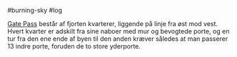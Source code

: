 #burning-sky #log

[Gate Pass](Gate%20Pass.md) består af fjorten kvarterer, liggende på linje fra øst mod vest. Hvert kvarter er adskilt fra sine naboer med mur og bevogtede porte, og en tur fra den ene ende af byen til den anden kræver således at man passerer 13 indre porte, foruden de to store yderporte.

